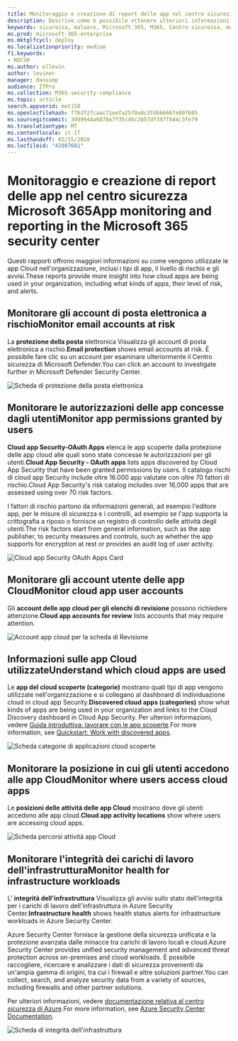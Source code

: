 ```yaml
---
title: Monitoraggio e creazione di report delle app nel centro sicurezza Microsoft 365
description: Descrive come è possibile ottenere ulteriori informazioni sull'utilizzo delle app Cloud nell'organizzazione
keywords: sicurezza, malware, Microsoft 365, M365, Centro sicurezza, monitoraggio, report, app
ms.prod: microsoft-365-enterprise
ms.mktglfcycl: deploy
ms.localizationpriority: medium
f1.keywords:
- NOCSH
ms.author: ellevin
author: levinec
manager: dansimp
audience: ITPro
ms.collection: M365-security-compliance
ms.topic: article
search.appverid: met150
ms.openlocfilehash: f7b3f2fcaac71eefa2579a0c3fd66666fe00f605
ms.sourcegitcommit: 3dd9944a6070a7f35c4bc2b57df397f844c3fe79
ms.translationtype: MT
ms.contentlocale: it-IT
ms.lasthandoff: 02/15/2020
ms.locfileid: "42087681"
---
```

# <a name="app-monitoring-and-reporting-in-the-microsoft-365-security-center"></a><span data-ttu-id="0d0fa-104">Monitoraggio e creazione di report delle app nel centro sicurezza Microsoft 365</span><span class="sxs-lookup"><span data-stu-id="0d0fa-104">App monitoring and reporting in the Microsoft 365 security center</span></span>

<span data-ttu-id="0d0fa-105">Questi rapporti offrono maggiori informazioni su come vengono utilizzate le app Cloud nell'organizzazione, inclusi i tipi di app, il livello di rischio e gli avvisi.</span><span class="sxs-lookup"><span data-stu-id="0d0fa-105">These reports provide more insight into how cloud apps are being used in your organization, including what kinds of apps, their level of risk, and alerts.</span></span>

## <a name="monitor-email-accounts-at-risk"></a><span data-ttu-id="0d0fa-106">Monitorare gli account di posta elettronica a rischio</span><span class="sxs-lookup"><span data-stu-id="0d0fa-106">Monitor email accounts at risk</span></span>

<span data-ttu-id="0d0fa-107">La **protezione della posta** elettronica Visualizza gli account di posta elettronica a rischio.</span><span class="sxs-lookup"><span data-stu-id="0d0fa-107">**Email protection** shows email accounts at risk.</span></span> <span data-ttu-id="0d0fa-108">È possibile fare clic su un account per esaminare ulteriormente il Centro sicurezza di Microsoft Defender.</span><span class="sxs-lookup"><span data-stu-id="0d0fa-108">You can click an account to investigate further in Microsoft Defender Security Center.</span></span>

![Scheda di protezione della posta elettronica](../../media/email-protection.png)

## <a name="monitor-app-permissions-granted-by-users"></a><span data-ttu-id="0d0fa-110">Monitorare le autorizzazioni delle app concesse dagli utenti</span><span class="sxs-lookup"><span data-stu-id="0d0fa-110">Monitor app permissions granted by users</span></span>

<span data-ttu-id="0d0fa-111">**Cloud app Security-OAuth Apps** elenca le app scoperte dalla protezione delle app cloud alle quali sono state concesse le autorizzazioni per gli utenti.</span><span class="sxs-lookup"><span data-stu-id="0d0fa-111">**Cloud App Security - OAuth apps** lists apps discovered by Cloud App Security that have been granted permissions by users.</span></span> <span data-ttu-id="0d0fa-112">Il catalogo rischi di cloud app Security include oltre 16.000 app valutate con oltre 70 fattori di rischio.</span><span class="sxs-lookup"><span data-stu-id="0d0fa-112">Cloud App Security's risk catalog includes over 16,000 apps that are assessed using over 70 risk factors.</span></span>

<span data-ttu-id="0d0fa-113">I fattori di rischio partono da informazioni generali, ad esempio l'editore app, per le misure di sicurezza e i controlli, ad esempio se l'app supporta la crittografia a riposo o fornisce un registro di controllo delle attività degli utenti.</span><span class="sxs-lookup"><span data-stu-id="0d0fa-113">The risk factors start from general information, such as the app publisher, to security measures and controls, such as whether the app supports for encryption at rest or provides an audit log of user activity.</span></span>

![Cloud app Security OAuth Apps Card](../../media/cloud-app-security-oauth-apps.png)

## <a name="monitor-cloud-app-user-accounts"></a><span data-ttu-id="0d0fa-115">Monitorare gli account utente delle app Cloud</span><span class="sxs-lookup"><span data-stu-id="0d0fa-115">Monitor cloud app user accounts</span></span>

<span data-ttu-id="0d0fa-116">Gli **account delle app cloud per gli elenchi di revisione** possono richiedere attenzione.</span><span class="sxs-lookup"><span data-stu-id="0d0fa-116">**Cloud app accounts for review** lists accounts that may require attention.</span></span>

![Account app cloud per la scheda di Revisione](../../media/cloud-app-accounts-for-review.png)

## <a name="understand-which-cloud-apps-are-used"></a><span data-ttu-id="0d0fa-118">Informazioni sulle app Cloud utilizzate</span><span class="sxs-lookup"><span data-stu-id="0d0fa-118">Understand which cloud apps are used</span></span>

<span data-ttu-id="0d0fa-119">Le **app del cloud scoperte (categorie)** mostrano quali tipi di app vengono utilizzate nell'organizzazione e si collegano al dashboard di individuazione cloud in cloud app Security.</span><span class="sxs-lookup"><span data-stu-id="0d0fa-119">**Discovered cloud apps (categories)** show what kinds of apps are being used in your organization and links to the Cloud Discovery dashboard in Cloud App Security.</span></span> <span data-ttu-id="0d0fa-120">Per ulteriori informazioni, vedere [Guida introduttiva: lavorare con le app scoperte](https://docs.microsoft.com/cloud-app-security/discovered-apps).</span><span class="sxs-lookup"><span data-stu-id="0d0fa-120">For more information, see [Quickstart: Work with discovered apps](https://docs.microsoft.com/cloud-app-security/discovered-apps).</span></span>  

![Scheda categorie di applicazioni cloud scoperte](../../media/discovered-cloud-apps-categories.png)

## <a name="monitor-where-users-access-cloud-apps"></a><span data-ttu-id="0d0fa-122">Monitorare la posizione in cui gli utenti accedono alle app Cloud</span><span class="sxs-lookup"><span data-stu-id="0d0fa-122">Monitor where users access cloud apps</span></span>

<span data-ttu-id="0d0fa-123">Le **posizioni delle attività delle app Cloud** mostrano dove gli utenti accedono alle app cloud.</span><span class="sxs-lookup"><span data-stu-id="0d0fa-123">**Cloud app activity locations** show where users are accessing cloud apps.</span></span>

![Scheda percorsi attività app Cloud](../../media/cloud-app-activity-locations.png)

## <a name="monitor-health-for-infrastructure-workloads"></a><span data-ttu-id="0d0fa-125">Monitorare l'integrità dei carichi di lavoro dell'infrastruttura</span><span class="sxs-lookup"><span data-stu-id="0d0fa-125">Monitor health for infrastructure workloads</span></span>

<span data-ttu-id="0d0fa-126">L' **integrità dell'infrastruttura** Visualizza gli avvisi sullo stato dell'integrità per i carichi di lavoro dell'infrastruttura in Azure Security Center.</span><span class="sxs-lookup"><span data-stu-id="0d0fa-126">**Infrastructure health** shows health status alerts for infrastructure workloads in Azure Security Center.</span></span>

<span data-ttu-id="0d0fa-127">Azure Security Center fornisce la gestione della sicurezza unificata e la protezione avanzata dalle minacce tra carichi di lavoro locali e cloud.</span><span class="sxs-lookup"><span data-stu-id="0d0fa-127">Azure Security Center provides unified security management and advanced threat protection across on-premises and cloud workloads.</span></span> <span data-ttu-id="0d0fa-128">È possibile raccogliere, ricercare e analizzare i dati di sicurezza provenienti da un'ampia gamma di origini, tra cui i firewall e altre soluzioni partner.</span><span class="sxs-lookup"><span data-stu-id="0d0fa-128">You can collect, search, and analyze security data from a variety of sources, including firewalls and other partner solutions.</span></span>

<span data-ttu-id="0d0fa-129">Per ulteriori informazioni, vedere [documentazione relativa al centro sicurezza di Azure](https://docs.microsoft.com/azure/security-center/).</span><span class="sxs-lookup"><span data-stu-id="0d0fa-129">For more information, see [Azure Security Center Documentation](https://docs.microsoft.com/azure/security-center/).</span></span>

![Scheda di integrità dell'infrastruttura](../../media/infrastructure-health.png)

